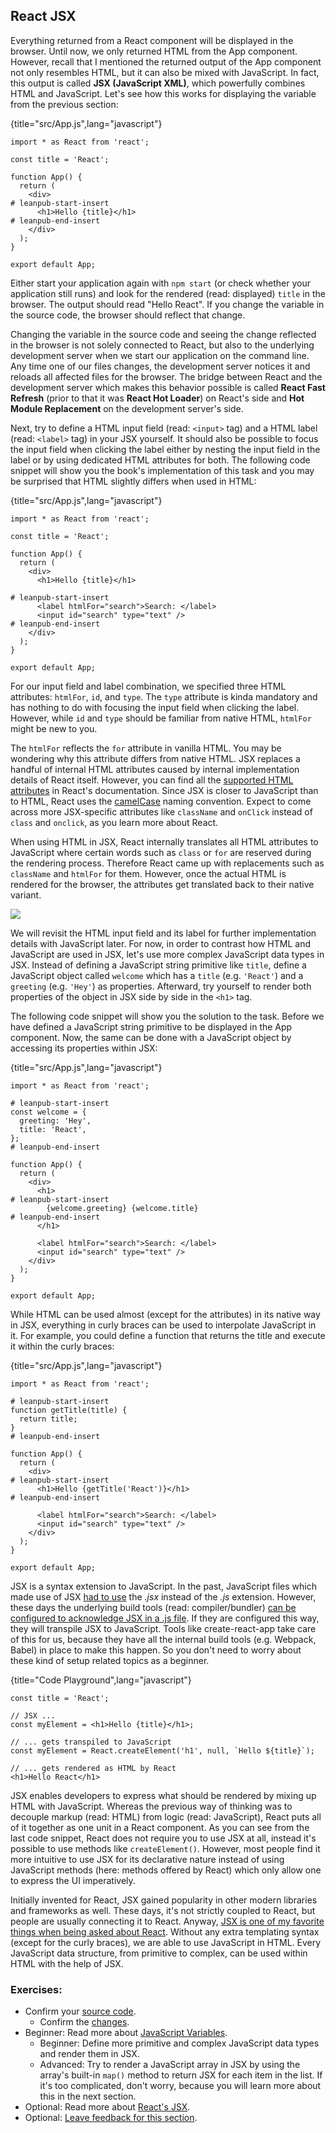## React JSX

Everything returned from a React component will be displayed in the browser. Until now, we only returned HTML from the App component. However, recall that I mentioned the returned output of the App component not only resembles HTML, but it can also be mixed with JavaScript. In fact, this output is called **JSX (JavaScript XML)**, which powerfully combines HTML and JavaScript. Let's see how this works for displaying the variable from the previous section:

{title="src/App.js",lang="javascript"}
~~~~~~~
import * as React from 'react';

const title = 'React';

function App() {
  return (
    <div>
# leanpub-start-insert
      <h1>Hello {title}</h1>
# leanpub-end-insert
    </div>
  );
}

export default App;
~~~~~~~

Either start your application again with `npm start` (or check whether your application still runs) and look for the rendered (read: displayed) `title` in the browser. The output should read "Hello React". If you change the variable in the source code, the browser should reflect that change.

Changing the variable in the source code and seeing the change reflected in the browser is not solely connected to React, but also to the underlying development server when we start our application on the command line. Any time one of our files changes, the development server notices it and reloads all affected files for the browser. The bridge between React and the development server which makes this behavior possible is called **React Fast Refresh** (prior to that it was **React Hot Loader**) on React's side and **Hot Module Replacement** on the development server's side.

Next, try to define a HTML input field (read: `<input>` tag) and a HTML label (read: `<label>` tag) in your JSX yourself. It should also be possible to focus the input field when clicking the label either by nesting the input field in the label or by using dedicated HTML attributes for both. The following code snippet will show you the book's implementation of this task and you may be surprised that HTML slightly differs when used in HTML:

{title="src/App.js",lang="javascript"}
~~~~~~~
import * as React from 'react';

const title = 'React';

function App() {
  return (
    <div>
      <h1>Hello {title}</h1>

# leanpub-start-insert
      <label htmlFor="search">Search: </label>
      <input id="search" type="text" />
# leanpub-end-insert
    </div>
  );
}

export default App;
~~~~~~~

For our input field and label combination, we specified three HTML attributes: `htmlFor`, `id`, and `type`. The `type` attribute is kinda mandatory and has nothing to do with focusing the input field when clicking the label. However, while `id` and `type` should be familiar from native HTML, `htmlFor` might be new to you.

The `htmlFor` reflects the `for` attribute in vanilla HTML. You may be wondering why this attribute differs from native HTML. JSX replaces a handful of internal HTML attributes caused by internal implementation details of React itself. However, you can find all the [supported HTML attributes](https://bit.ly/2Z42zcK) in React's documentation. Since JSX is closer to JavaScript than to HTML, React uses the [camelCase](https://bit.ly/3jljQFn) naming convention. Expect to come across more JSX-specific attributes like `className` and `onClick` instead of `class` and `onclick`, as you learn more about React.

When using HTML in JSX, React internally translates all HTML attributes to JavaScript where certain words such as `class` or `for` are reserved during the rendering process. Therefore React came up with replacements such as `className` and `htmlFor` for them. However, once the actual HTML is rendered for the browser, the attributes get translated back to their native variant.

![](images/rendering-jsx.png)

We will revisit the HTML input field and its label for further implementation details with JavaScript later. For now, in order to contrast how HTML and JavaScript are used in JSX, let's use more complex JavaScript data types in JSX. Instead of defining a JavaScript string primitive like `title`, define a JavaScript object called `welcome` which has a `title` (e.g. `'React'`) and a `greeting` (e.g. `'Hey'`) as properties. Afterward, try yourself to render both properties of the object in JSX side by side in the `<h1>` tag.

The following code snippet will show you the solution to the task. Before we have defined a JavaScript string primitive to be displayed in the App component. Now, the same can be done with a JavaScript object by accessing its properties within JSX:

{title="src/App.js",lang="javascript"}
~~~~~~~
import * as React from 'react';

# leanpub-start-insert
const welcome = {
  greeting: 'Hey',
  title: 'React',
};
# leanpub-end-insert

function App() {
  return (
    <div>
      <h1>
# leanpub-start-insert
        {welcome.greeting} {welcome.title}
# leanpub-end-insert
      </h1>

      <label htmlFor="search">Search: </label>
      <input id="search" type="text" />
    </div>
  );
}

export default App;
~~~~~~~

While HTML can be used almost (except for the attributes) in its native way in JSX, everything in curly braces can be used to interpolate JavaScript in it. For example, you could define a function that returns the title and execute it within the curly braces:

{title="src/App.js",lang="javascript"}
~~~~~~~
import * as React from 'react';

# leanpub-start-insert
function getTitle(title) {
  return title;
}
# leanpub-end-insert

function App() {
  return (
    <div>
# leanpub-start-insert
      <h1>Hello {getTitle('React')}</h1>
# leanpub-end-insert

      <label htmlFor="search">Search: </label>
      <input id="search" type="text" />
    </div>
  );
}

export default App;
~~~~~~~

JSX is a syntax extension to JavaScript. In the past, JavaScript files which made use of JSX [had to use](https://github.com/airbnb/javascript/pull/985) the *.jsx* instead of the *.js* extension. However, these days the underlying build tools (read: compiler/bundler) [can be configured to acknowledge JSX in a .js file](https://www.robinwieruch.de/minimal-react-webpack-babel-setup/). If they are configured this way, they will transpile JSX to JavaScript. Tools like create-react-app take care of this for us, because they have all the internal build tools (e.g. Webpack, Babel) in place to make this happen. So you don't need to worry about these kind of setup related topics as a beginner.

{title="Code Playground",lang="javascript"}
~~~~~~~
const title = 'React';

// JSX ...
const myElement = <h1>Hello {title}</h1>;

// ... gets transpiled to JavaScript
const myElement = React.createElement('h1', null, `Hello ${title}`);

// ... gets rendered as HTML by React
<h1>Hello React</h1>
~~~~~~~

JSX enables developers to express what should be rendered by mixing up HTML with JavaScript. Whereas the previous way of thinking was to decouple markup (read: HTML) from logic (read: JavaScript), React puts all of it together as one unit in a React component. As you can see from the last code snippet, React does not require you to use JSX at all, instead it's possible to use methods like `createElement()`. However, most people find it more intuitive to use JSX for its declarative nature instead of using JavaScript methods (here: methods offered by React) which only allow one to express the UI imperatively.

Initially invented for React, JSX gained popularity in other modern libraries and frameworks as well. These days, it's not strictly coupled to React, but people are usually connecting it to React. Anyway, [JSX is one of my favorite things when being asked about React](https://bit.ly/3aZbdM0). Without any extra templating syntax (except for the curly braces), we are able to use JavaScript in HTML. Every JavaScript data structure, from primitive to complex, can be used within HTML with the help of JSX.

### Exercises:

* Confirm your [source code](https://bit.ly/3vvS8ec).
  * Confirm the [changes](https://bit.ly/3n3WW6o).
* Beginner: Read more about [JavaScript Variables](https://www.robinwieruch.de/javascript-variable/).
  * Beginner: Define more primitive and complex JavaScript data types and render them in JSX.
  * Advanced: Try to render a JavaScript array in JSX by using the array's built-in `map()` method to return JSX for each item in the list. If it's too complicated, don't worry, because you will learn more about this in the next section.
* Optional: Read more about [React's JSX](https://bit.ly/3BZSkVk).
* Optional: [Leave feedback for this section](https://forms.gle/R6y6kEqGPACLrXmP8).